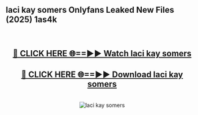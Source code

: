 <h2>laci kay somers Onlyfans Leaked New Files (2025) 1as4k</h2>
<br>
<div align="center">
<h2><a href="https://mediafiles.top/laci_kay_somers&ref=git" rel="nofollow">🔴 CLICK HERE 🌐==►► Watch laci kay somers</a></h2>
<h2><a href="https://mediafiles.top/laci_kay_somers&ref=git" rel="nofollow">🔴 CLICK HERE 🌐==►► Download laci kay somers</a></h2>
<br>
<a href="https://mediafiles.top/laci_kay_somers&ref=git" rel="nofollow" data-target="animated-image.originalLink"><img src="https://i.ibb.co.com/xMMVF88/686577567.gif" alt="laci kay somers" style="max-width: 100%; display: inline-block;" data-target="animated-image.originalImage"></a>
</div>
<br>
<br>